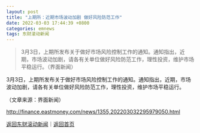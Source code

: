```yaml
---
layout: post
title: "上期所：近期市场波动加剧 做好风险防范工作"
date: 2022-03-03 17:44:39 +0800
categories: emnews
tags: 东财滚动新闻
---
```

> 3月3日，上期所发布关于做好市场风险控制工作的通知。通知指出，近期，市场波动加剧，请各有关单位做好风险防范工作，理性投资，维护市场平稳运行。（界面新闻）

<p>3月3日，上期所发布关于做好市场风险控制工作的通知。通知指出，近期，市场波动加剧，请各有关单位做好风险防范工作，理性投资，维护市场平稳运行。</p><p class="em_media">（文章来源：界面新闻）</p>

<http://finance.eastmoney.com/news/1355,202203032295979050.html>

[返回东财滚动新闻](//finews.withounder.com/emnews/)｜[返回首页](//finews.withounder.com/)